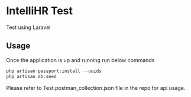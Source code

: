 # IntelliHR Test

Test using Laravel

## Usage

Once the application is up and running run below commands
```php
php artisan passport:install --uuids
php artisan db:seed
```
Please refer to Test.postman_collection.json file in the repo for api usage.
